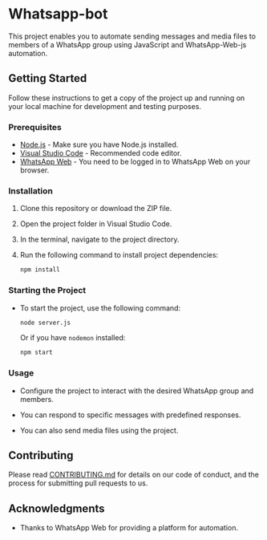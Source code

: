 # Whatsapp-bot

This project enables you to automate sending messages and media files to members of a WhatsApp group using JavaScript and WhatsApp-Web-js automation.

## Getting Started

Follow these instructions to get a copy of the project up and running on your local machine for development and testing purposes.

### Prerequisites

- [Node.js](https://nodejs.org/) - Make sure you have Node.js installed.
- [Visual Studio Code](https://code.visualstudio.com/) - Recommended code editor.
- [WhatsApp Web](https://web.whatsapp.com/) - You need to be logged in to WhatsApp Web on your browser.

### Installation

1. Clone this repository or download the ZIP file.

2. Open the project folder in Visual Studio Code.

3. In the terminal, navigate to the project directory.

4. Run the following command to install project dependencies:

    ```bash
    npm install
    ```

### Starting the Project

- To start the project, use the following command:

    ```bash
    node server.js
    ```

    Or if you have `nodemon` installed:

    ```bash
    npm start
    ```

### Usage

- Configure the project to interact with the desired WhatsApp group and members.

- You can respond to specific messages with predefined responses.

- You can also send media files using the project.

## Contributing

Please read [CONTRIBUTING.md](CONTRIBUTING.md) for details on our code of conduct, and the process for submitting pull requests to us.

## Acknowledgments

- Thanks to WhatsApp Web for providing a platform for automation.

